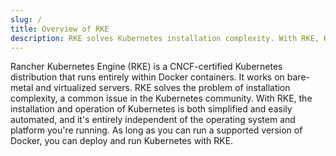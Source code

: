 ```yaml
---
slug: /
title: Overview of RKE
description: RKE solves Kubernetes installation complexity. With RKE, Kubernetes installation is simplified, regardless of what OSs and platforms you’re running.
---
```


Rancher Kubernetes Engine (RKE) is a CNCF-certified Kubernetes distribution that runs entirely within Docker containers. It works on bare-metal and virtualized servers. RKE solves the problem of installation complexity, a common issue in the Kubernetes community. With RKE, the installation and operation of Kubernetes is both simplified and easily automated, and it's entirely independent of the operating system and platform you're running. As long as you can run a supported version of Docker, you can deploy and run Kubernetes with RKE.
